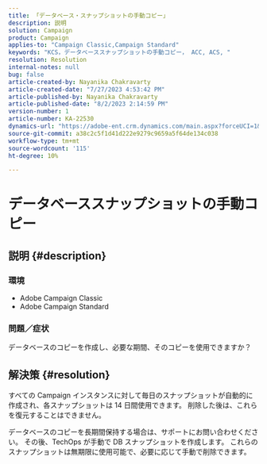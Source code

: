 ```yaml
---
title: 「データベース・スナップショットの手動コピー」
description: 説明
solution: Campaign
product: Campaign
applies-to: "Campaign Classic,Campaign Standard"
keywords: "KCS，データベーススナップショットの手動コピー， ACC, ACS, "
resolution: Resolution
internal-notes: null
bug: false
article-created-by: Nayanika Chakravarty
article-created-date: "7/27/2023 4:53:42 PM"
article-published-by: Nayanika Chakravarty
article-published-date: "8/2/2023 2:14:59 PM"
version-number: 1
article-number: KA-22530
dynamics-url: "https://adobe-ent.crm.dynamics.com/main.aspx?forceUCI=1&pagetype=entityrecord&etn=knowledgearticle&id=d7f6e322-9e2c-ee11-bdf4-6045bd006149"
source-git-commit: a38c2c5f1d41d222e9279c9659a5f64de134c038
workflow-type: tm+mt
source-wordcount: '115'
ht-degree: 10%

---
```


# データベーススナップショットの手動コピー

## 説明 {#description}


### 環境

- Adobe Campaign Classic
- Adobe Campaign Standard


### 問題／症状

データベースのコピーを作成し、必要な期間、そのコピーを使用できますか？


## 解決策 {#resolution}


すべての Campaign インスタンスに対して毎日のスナップショットが自動的に作成され、各スナップショットは 14 日間使用できます。 削除した後は、これらを復元することはできません。

データベースのコピーを長期間保持する場合は、サポートにお問い合わせください。 その後、TechOps が手動で DB スナップショットを作成します。 これらのスナップショットは無期限に使用可能で、必要に応じて手動で削除できます。
